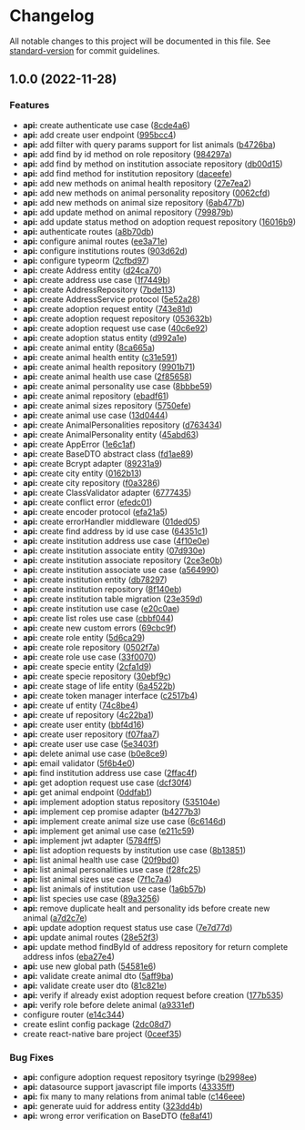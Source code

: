 # Changelog

All notable changes to this project will be documented in this file. See [standard-version](https://github.com/conventional-changelog/standard-version) for commit guidelines.

## 1.0.0 (2022-11-28)


### Features

* **api:**  create authenticate use case ([8cde4a6](https://github.com/thenriquedb/beagou/commit/8cde4a6084fa1cd1000dc65f3e1c5deda5d67fde))
* **api:** add create user endpoint ([995bcc4](https://github.com/thenriquedb/beagou/commit/995bcc462744d0ec217ef9704a0b82bfd71f2fab))
* **api:** add filter with query params support for list animals ([b4726ba](https://github.com/thenriquedb/beagou/commit/b4726ba7db5b1656748b44130e65887cc2bd1f97))
* **api:** add find by id method on role repository ([984297a](https://github.com/thenriquedb/beagou/commit/984297a7e0bfc94aff8d453f092f3fd2eaea09b1))
* **api:** add find by method on institution associate repository ([db00d15](https://github.com/thenriquedb/beagou/commit/db00d1579db10ad3de2d57960d4f89d5d363181a))
* **api:** add find method for institution repository ([daceefe](https://github.com/thenriquedb/beagou/commit/daceefed4ad1ed0a3a509d109c9c7f0a04fdb145))
* **api:** add new methods on animal health repository ([27e7ea2](https://github.com/thenriquedb/beagou/commit/27e7ea2bdbd5a640cc70ea9d35ea5c58ddfad64f))
* **api:** add new methods on animal personality repository ([0062cfd](https://github.com/thenriquedb/beagou/commit/0062cfd36a303148668ddbdaf2eb93e4ee70dc43))
* **api:** add new methods on animal size repository ([6ab477b](https://github.com/thenriquedb/beagou/commit/6ab477b8e5350011f62862839918d2f118fd1a46))
* **api:** add update method on animal repository ([799879b](https://github.com/thenriquedb/beagou/commit/799879bdd8b7e029cfd55dc80bff58bff9aa0dc2))
* **api:** add update status method on adoption request repository ([16016b9](https://github.com/thenriquedb/beagou/commit/16016b9c6cf242a557ff1de9b20843138a8ebd4d))
* **api:** authenticate routes ([a8b70db](https://github.com/thenriquedb/beagou/commit/a8b70dba15651336c530334bcc0e89a572a7f9cd))
* **api:** configure animal routes ([ee3a71e](https://github.com/thenriquedb/beagou/commit/ee3a71eaebc74ee0247711b47272665bf7256258))
* **api:** configure institutions routes ([903d62d](https://github.com/thenriquedb/beagou/commit/903d62ddfe033ee7af1922d7b78e128d03eb7b63))
* **api:** configure typeorm ([2cfbd97](https://github.com/thenriquedb/beagou/commit/2cfbd977a10d8eda85024bcfc6b9001205c154bc))
* **api:** create Address entity ([d24ca70](https://github.com/thenriquedb/beagou/commit/d24ca70d41025b97bd45545e96b2eb00f1cf7cff))
* **api:** create address use case ([1f7449b](https://github.com/thenriquedb/beagou/commit/1f7449b19d1c8bd9edbfe52fe5de52bf6c95c083))
* **api:** create AddressRepository ([7bde113](https://github.com/thenriquedb/beagou/commit/7bde113dba1563d8f66cd0defb5080f174796842))
* **api:** create AddressService protocol ([5e52a28](https://github.com/thenriquedb/beagou/commit/5e52a28ab6d839a9d2f0c55a0badc975bc344411))
* **api:** create adoption request entity ([743e81d](https://github.com/thenriquedb/beagou/commit/743e81d39dca77ffdfee70a82935cd882f2d168f))
* **api:** create adoption request repository ([053632b](https://github.com/thenriquedb/beagou/commit/053632b5809bc0a59d0d5d977242c732faf41d71))
* **api:** create adoption request use case ([40c6e92](https://github.com/thenriquedb/beagou/commit/40c6e926c880c28fcf20d53e91b31741159c8637))
* **api:** create adoption status entity ([d992a1e](https://github.com/thenriquedb/beagou/commit/d992a1e576fdc1e68f5cc71925f3212ba8d07387))
* **api:** create animal entity ([8ca665a](https://github.com/thenriquedb/beagou/commit/8ca665a83fae66736d075603316e54dd52a422b6))
* **api:** create animal health entity ([c31e591](https://github.com/thenriquedb/beagou/commit/c31e591f492556f12ba7c67a2bbc568c3143d69b))
* **api:** create animal health repository ([9901b71](https://github.com/thenriquedb/beagou/commit/9901b71ffab70ce59b1b9d720a538545599d0b4a))
* **api:** create animal health use case ([2f85658](https://github.com/thenriquedb/beagou/commit/2f85658aa8ed52ed38ea7ecc02a3acd1b99ed4a0))
* **api:** create animal personality use case ([8bbbe59](https://github.com/thenriquedb/beagou/commit/8bbbe59a67b10a8cd94e85dec10fb6f7bd550999))
* **api:** create animal repository ([ebadf61](https://github.com/thenriquedb/beagou/commit/ebadf6161ec6522a253705701de4ed05fc91c26b))
* **api:** create animal sizes repository ([5750efe](https://github.com/thenriquedb/beagou/commit/5750efef39320f94ec1029a51fc16802ab962025))
* **api:** create animal use case ([13d0444](https://github.com/thenriquedb/beagou/commit/13d04447fa4379bc2860756b7ca5a56f675c244f))
* **api:** create AnimalPersonalities repository ([d763434](https://github.com/thenriquedb/beagou/commit/d763434e23d9c1014a9e75b09dc1b55839920ea0))
* **api:** create AnimalPersonality entity ([45abd63](https://github.com/thenriquedb/beagou/commit/45abd63194aa9f992aeafd7b488a5e8dc99ec40e))
* **api:** create AppError ([1e6c1af](https://github.com/thenriquedb/beagou/commit/1e6c1af921aaaeac6b6f1c5f14886f0f0a8453b2))
* **api:** create BaseDTO abstract class ([fd1ae89](https://github.com/thenriquedb/beagou/commit/fd1ae8979ecd0bfefbb88d306f809db0cb0ae3ce))
* **api:** create Bcrypt adapter ([89231a9](https://github.com/thenriquedb/beagou/commit/89231a92face44d9ddea4b533a73fd6c4430301f))
* **api:** create city entity ([0162b13](https://github.com/thenriquedb/beagou/commit/0162b135a2070b82f29c7089c4241b159a8dec6a))
* **api:** create city repository ([f0a3286](https://github.com/thenriquedb/beagou/commit/f0a32865d26f4c328baae3419310ff97aa16f5a9))
* **api:** create ClassValidator adapter ([6777435](https://github.com/thenriquedb/beagou/commit/67774354a0ccfa7a113312aa2984a2d0d3e59c9f))
* **api:** create conflict error ([efedc01](https://github.com/thenriquedb/beagou/commit/efedc01b0d3ff2d0e5b8ddabb55edc86229f5de1))
* **api:** create encoder protocol ([efa21a5](https://github.com/thenriquedb/beagou/commit/efa21a5a8eb1e109965c06f45c20aadd8c93bf4e))
* **api:** create errorHandler middleware ([01ded05](https://github.com/thenriquedb/beagou/commit/01ded0539fef1a77487643bfc3c06cdfea636e77))
* **api:** create find address by id use case ([64351c1](https://github.com/thenriquedb/beagou/commit/64351c17534f6c626a04014c625b4b63e56f2a96))
* **api:** create institution address use case ([4f10e0e](https://github.com/thenriquedb/beagou/commit/4f10e0ef4f24396ab55aae7ac448435e3fdf225f))
* **api:** create institution associate entity ([07d930e](https://github.com/thenriquedb/beagou/commit/07d930eff2821625429e4048f708269162c00386))
* **api:** create institution associate repository ([2ce3e0b](https://github.com/thenriquedb/beagou/commit/2ce3e0be43e8fb3a57afeff8f765e8d5d8461133))
* **api:** create institution associate use case ([a564990](https://github.com/thenriquedb/beagou/commit/a5649909bbfb51e74dd72463ff5ab46bf20375ad))
* **api:** create institution entity ([db78297](https://github.com/thenriquedb/beagou/commit/db782972d76db291b89e026ad36054e91599e138))
* **api:** create institution repository ([8f140eb](https://github.com/thenriquedb/beagou/commit/8f140eb898b995e007ad7fff1b96fe3e84842a2c))
* **api:** create institution table migration ([23e359d](https://github.com/thenriquedb/beagou/commit/23e359d1f5f0d6350eb8f7cdf8c814dc6a332371))
* **api:** create institution use case ([e20c0ae](https://github.com/thenriquedb/beagou/commit/e20c0aec14fc75f669801bc84a4109cc190ef690))
* **api:** create list roles use case ([cbbf044](https://github.com/thenriquedb/beagou/commit/cbbf0442866f68dba9b02d7db8f9aec3ba3594a8))
* **api:** create new custom errors ([69cbc9f](https://github.com/thenriquedb/beagou/commit/69cbc9f7baeaa3e748290c6f50c8646a0f9e40ea))
* **api:** create role entity ([5d6ca29](https://github.com/thenriquedb/beagou/commit/5d6ca299d42cf7fae00727510cfdeac0d5de7440))
* **api:** create role repository ([0502f7a](https://github.com/thenriquedb/beagou/commit/0502f7a6dde45d5f2b66d2bd7dd76d36d2b671ef))
* **api:** create role use case ([33f0070](https://github.com/thenriquedb/beagou/commit/33f0070bd905ae0ef3e4456e02325927a915495c))
* **api:** create specie entity ([2cfa1d9](https://github.com/thenriquedb/beagou/commit/2cfa1d92b5ceafea1fb33e39569bcec28a7258b1))
* **api:** create specie repository ([30ebf9c](https://github.com/thenriquedb/beagou/commit/30ebf9c175432594494f10e0ac1d10684d9ce4f0))
* **api:** create stage of life entity ([6a4522b](https://github.com/thenriquedb/beagou/commit/6a4522be93899fe2b569cad42b83231996ff52bc))
* **api:** create token manager interface ([c2517b4](https://github.com/thenriquedb/beagou/commit/c2517b418542328f87d6c97d61ddc0a107b2440a))
* **api:** create uf entity ([74c8be4](https://github.com/thenriquedb/beagou/commit/74c8be477f3840d973aea1e3a00bba7e260cfc7f))
* **api:** create uf repository ([4c22ba1](https://github.com/thenriquedb/beagou/commit/4c22ba1ba3f15ae0c77e56e06703a535dddbd3d5))
* **api:** create user entity ([bbf4d16](https://github.com/thenriquedb/beagou/commit/bbf4d1692e4fa3e00939ad1c93769e8d3603cb77))
* **api:** create user repository ([f07faa7](https://github.com/thenriquedb/beagou/commit/f07faa723ae5de07d405cda1f750ab66a1e54cc0))
* **api:** create user use case ([5e3403f](https://github.com/thenriquedb/beagou/commit/5e3403fa7863df5766b1f1c407d0e0f048a4be7d))
* **api:** delete animal use case ([b0e8ce9](https://github.com/thenriquedb/beagou/commit/b0e8ce9dcfba26b8809471931e26eeb9f6577d10))
* **api:** email validator ([5f6b4e0](https://github.com/thenriquedb/beagou/commit/5f6b4e0620f44a4c45cfc12b2f504a5a87cc0650))
* **api:** find institution address use case ([2ffac4f](https://github.com/thenriquedb/beagou/commit/2ffac4fafff3b70b38c563ce5b450d3c1e2fa1cb))
* **api:** get adoption request use case ([dcf30f4](https://github.com/thenriquedb/beagou/commit/dcf30f432ae90566a0fda72f688516eb6307cadc))
* **api:** get animal endpoint ([0ddfab1](https://github.com/thenriquedb/beagou/commit/0ddfab18d24a9cd6abef27659448049787bb4b7c))
* **api:** implement adoption status repository ([535104e](https://github.com/thenriquedb/beagou/commit/535104e8b1523b7af5954218532187a5da92b64a))
* **api:** implement cep promise adapter ([b4277b3](https://github.com/thenriquedb/beagou/commit/b4277b3242c03a4e0bd3784ae464d089f9889b00))
* **api:** implement create animal size use case ([6c6146d](https://github.com/thenriquedb/beagou/commit/6c6146d1307419e15fadd8c98c4569af00d8dd2c))
* **api:** implement get animal use case ([e211c59](https://github.com/thenriquedb/beagou/commit/e211c5959c4d7aea9f9c41cdf27c80275cc7744b))
* **api:** implement jwt adapter ([5784ff5](https://github.com/thenriquedb/beagou/commit/5784ff5d016ec47deeac5246da1545a60867715f))
* **api:** list adoption requests by institution use case ([8b13851](https://github.com/thenriquedb/beagou/commit/8b1385113e35f7ba16eab70c58ac65ad7728453b))
* **api:** list animal health use case ([20f9bd0](https://github.com/thenriquedb/beagou/commit/20f9bd0ddc78b147ed9854b864e1d0febef1b490))
* **api:** list animal personalities use case ([f28fc25](https://github.com/thenriquedb/beagou/commit/f28fc256348c6bdaa34c8338ff8b679d402e621b))
* **api:** list animal sizes use case ([7f1c7a4](https://github.com/thenriquedb/beagou/commit/7f1c7a463921824a0e9c69938ae5021e4a09d3b9))
* **api:** list animals of institution use case ([1a6b57b](https://github.com/thenriquedb/beagou/commit/1a6b57be29c7e99aa92e5353c927b7cd235047b2))
* **api:** list species use case ([89a3256](https://github.com/thenriquedb/beagou/commit/89a325698d4264f95b64386a7810ad3666e0a48f))
* **api:** remove duplicate healt and personality ids before create new animal ([a7d2c7e](https://github.com/thenriquedb/beagou/commit/a7d2c7e0f15cf2e6b0a0b2e1a3b0d24d4ec63abd))
* **api:** update adoption request status use case ([7e7d77d](https://github.com/thenriquedb/beagou/commit/7e7d77d3f938e6d92ccbd7e0cc1ed640d6723aa0))
* **api:** update animal routes ([28e52f3](https://github.com/thenriquedb/beagou/commit/28e52f3bac020c1c66251274a313238d0d56bc97))
* **api:** update method findById of address repository for return complete address infos ([eba27e4](https://github.com/thenriquedb/beagou/commit/eba27e4d0b61ad3ff7dfc010238f010e47fa8d41))
* **api:** use new global path ([54581e6](https://github.com/thenriquedb/beagou/commit/54581e676d16e49685653afadf9e96a50a4a438b))
* **api:** validate create animal dto ([5aff9ba](https://github.com/thenriquedb/beagou/commit/5aff9badb97694b12d5238e18e5a437ea21fe1cf))
* **api:** validate create user dto ([81c821e](https://github.com/thenriquedb/beagou/commit/81c821e886fbc03f56c58138adc99f85301f9586))
* **api:** verify if already exist adoption request before creation ([177b535](https://github.com/thenriquedb/beagou/commit/177b5355298ac3d4942896b7ec02bacc00dd31e0))
* **api:** verify role before delete animal ([a9331ef](https://github.com/thenriquedb/beagou/commit/a9331ef7103cd5f27421e505960e1a68df0eaefc))
* configure router ([e14c344](https://github.com/thenriquedb/beagou/commit/e14c344ab4f96eaec135ff357c20800d33823112))
* create eslint config package ([2dc08d7](https://github.com/thenriquedb/beagou/commit/2dc08d7a29087b3ac069bf3265a00dd722e9a8bb))
* create react-native bare project ([0ceef35](https://github.com/thenriquedb/beagou/commit/0ceef35e8f1ed44510fdb8c3c51665b9dc593460))


### Bug Fixes

* **api:** configure adoption request repository tsyringe ([b2998ee](https://github.com/thenriquedb/beagou/commit/b2998ee887c081a80430c1bf0926b11ac26efd88))
* **api:** datasource support javascript file imports ([43335ff](https://github.com/thenriquedb/beagou/commit/43335ffce27f591a1b3d4d44457d71a8481a9088))
* **api:** fix many to many relations from animal table ([c146eee](https://github.com/thenriquedb/beagou/commit/c146eee70711e908c9197a271869b896a8cadf63))
* **api:** generate uuid for address entity ([323dd4b](https://github.com/thenriquedb/beagou/commit/323dd4b488c4464d71e6fda1d617ee9c13d603f0))
* **api:** wrong error verification on BaseDTO ([fe8af41](https://github.com/thenriquedb/beagou/commit/fe8af4139b3e63169020b18e44706dfe8949d4b9))
